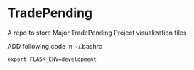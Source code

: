 # TradePending
A repo to store Major TradePending Project visualization files

ADD following code in ~/.bashrc

```
export FLASK_ENV=development
```
